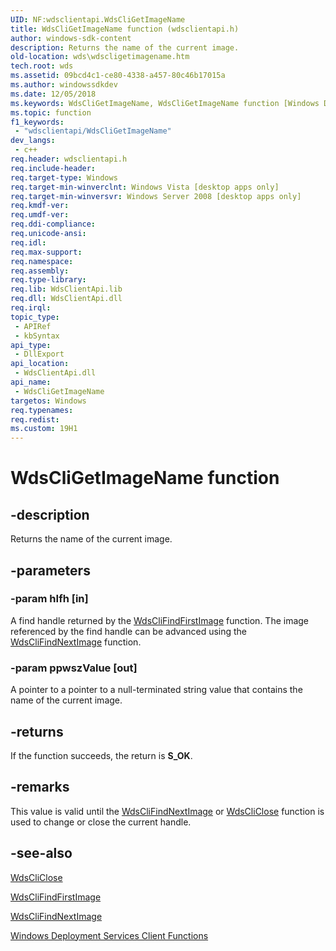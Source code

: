 ```yaml
---
UID: NF:wdsclientapi.WdsCliGetImageName
title: WdsCliGetImageName function (wdsclientapi.h)
author: windows-sdk-content
description: Returns the name of the current image.
old-location: wds\wdscligetimagename.htm
tech.root: wds
ms.assetid: 09bcd4c1-ce80-4338-a457-80c46b17015a
ms.author: windowssdkdev
ms.date: 12/05/2018
ms.keywords: WdsCliGetImageName, WdsCliGetImageName function [Windows Deployment Services], wds.wdscligetimagename, wdsclientapi/WdsCliGetImageName
ms.topic: function
f1_keywords: 
 - "wdsclientapi/WdsCliGetImageName"
dev_langs:
 - c++
req.header: wdsclientapi.h
req.include-header: 
req.target-type: Windows
req.target-min-winverclnt: Windows Vista [desktop apps only]
req.target-min-winversvr: Windows Server 2008 [desktop apps only]
req.kmdf-ver: 
req.umdf-ver: 
req.ddi-compliance: 
req.unicode-ansi: 
req.idl: 
req.max-support: 
req.namespace: 
req.assembly: 
req.type-library: 
req.lib: WdsClientApi.lib
req.dll: WdsClientApi.dll
req.irql: 
topic_type:
 - APIRef
 - kbSyntax
api_type:
 - DllExport
api_location:
 - WdsClientApi.dll
api_name:
 - WdsCliGetImageName
targetos: Windows
req.typenames: 
req.redist: 
ms.custom: 19H1
---
```


# WdsCliGetImageName function


## -description


Returns the name of the current image.


## -parameters




### -param hIfh [in]

A find handle returned by the <a href="https://docs.microsoft.com/windows/desktop/api/wdsclientapi/nf-wdsclientapi-wdsclifindfirstimage">WdsCliFindFirstImage</a> function. The image referenced by the find handle can be advanced using the <a href="https://docs.microsoft.com/windows/desktop/api/wdsclientapi/nf-wdsclientapi-wdsclifindnextimage">WdsCliFindNextImage</a> function.


### -param ppwszValue [out]

A pointer to a pointer to a 
      null-terminated string value that contains the name of the current image. 


## -returns



If the function succeeds, the return is <b>S_OK</b>.




## -remarks



This value 
      is valid until the 
      <a href="https://docs.microsoft.com/windows/desktop/api/wdsclientapi/nf-wdsclientapi-wdsclifindnextimage">WdsCliFindNextImage</a> or 
      <a href="https://docs.microsoft.com/windows/desktop/api/wdsclientapi/nf-wdsclientapi-wdscliclose">WdsCliClose</a> function is used to change or close the 
      current handle.




## -see-also




<a href="https://docs.microsoft.com/windows/desktop/api/wdsclientapi/nf-wdsclientapi-wdscliclose">WdsCliClose</a>



<a href="https://docs.microsoft.com/windows/desktop/api/wdsclientapi/nf-wdsclientapi-wdsclifindfirstimage">WdsCliFindFirstImage</a>



<a href="https://docs.microsoft.com/windows/desktop/api/wdsclientapi/nf-wdsclientapi-wdsclifindnextimage">WdsCliFindNextImage</a>



<a href="https://docs.microsoft.com/windows/desktop/Wds/windows-deployment-services-client-functions">Windows Deployment Services Client Functions</a>
 

 

